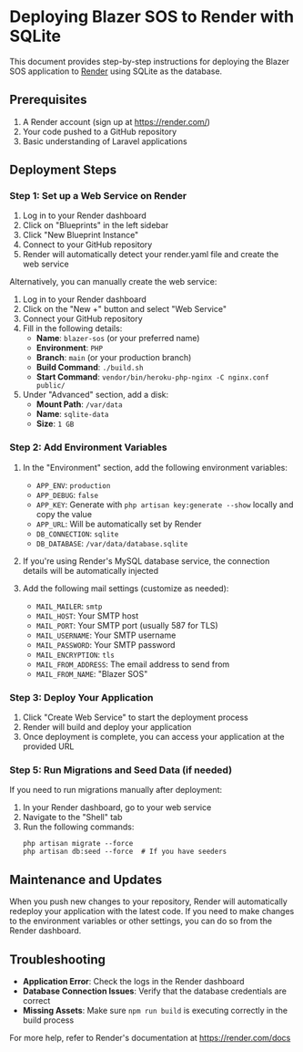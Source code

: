 # Deploying Blazer SOS to Render with SQLite

This document provides step-by-step instructions for deploying the Blazer SOS application to [Render](https://render.com) using SQLite as the database.

## Prerequisites

1. A Render account (sign up at https://render.com/)
2. Your code pushed to a GitHub repository
3. Basic understanding of Laravel applications

## Deployment Steps

### Step 1: Set up a Web Service on Render

1. Log in to your Render dashboard
2. Click on "Blueprints" in the left sidebar
3. Click "New Blueprint Instance"
4. Connect to your GitHub repository
5. Render will automatically detect your render.yaml file and create the web service

Alternatively, you can manually create the web service:

1. Log in to your Render dashboard
2. Click on the "New +" button and select "Web Service"
3. Connect your GitHub repository
4. Fill in the following details:
   - **Name**: `blazer-sos` (or your preferred name)
   - **Environment**: `PHP`
   - **Branch**: `main` (or your production branch)
   - **Build Command**: `./build.sh`
   - **Start Command**: `vendor/bin/heroku-php-nginx -C nginx.conf public/`
5. Under "Advanced" section, add a disk:
   - **Mount Path**: `/var/data`
   - **Name**: `sqlite-data`
   - **Size**: `1 GB`

### Step 2: Add Environment Variables

1. In the "Environment" section, add the following environment variables:
   - `APP_ENV`: `production`
   - `APP_DEBUG`: `false`
   - `APP_KEY`: Generate with `php artisan key:generate --show` locally and copy the value
   - `APP_URL`: Will be automatically set by Render
   - `DB_CONNECTION`: `sqlite`
   - `DB_DATABASE`: `/var/data/database.sqlite`
   
2. If you're using Render's MySQL database service, the connection details will be automatically injected

3. Add the following mail settings (customize as needed):
   - `MAIL_MAILER`: `smtp`
   - `MAIL_HOST`: Your SMTP host
   - `MAIL_PORT`: Your SMTP port (usually 587 for TLS)
   - `MAIL_USERNAME`: Your SMTP username
   - `MAIL_PASSWORD`: Your SMTP password
   - `MAIL_ENCRYPTION`: `tls`
   - `MAIL_FROM_ADDRESS`: The email address to send from
   - `MAIL_FROM_NAME`: "Blazer SOS"

### Step 3: Deploy Your Application

1. Click "Create Web Service" to start the deployment process
2. Render will build and deploy your application
3. Once deployment is complete, you can access your application at the provided URL

### Step 5: Run Migrations and Seed Data (if needed)

If you need to run migrations manually after deployment:

1. In your Render dashboard, go to your web service
2. Navigate to the "Shell" tab
3. Run the following commands:
   ```
   php artisan migrate --force
   php artisan db:seed --force  # If you have seeders
   ```

## Maintenance and Updates

When you push new changes to your repository, Render will automatically redeploy your application with the latest code. If you need to make changes to the environment variables or other settings, you can do so from the Render dashboard.

## Troubleshooting

- **Application Error**: Check the logs in the Render dashboard
- **Database Connection Issues**: Verify that the database credentials are correct
- **Missing Assets**: Make sure `npm run build` is executing correctly in the build process

For more help, refer to Render's documentation at https://render.com/docs
